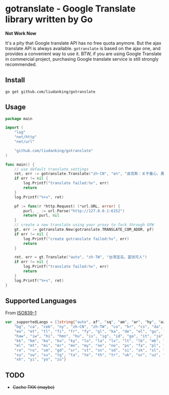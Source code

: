 # gotranslate - Google Translate library written by Go

**Not Work Now**

It's a pity that Google translate API has no free quota anymore. But the ajax translate API is always available. `gotranslate` is based on the ajax one, and provides a convenient way to use it. BTW, if you are using Google Translate in commercial project, purchasing Google translate service is still strongly recommended.

## Install

`go get github.com/liudanking/gotranslate`

## Usage

```go
package main

import (
	"log"
	"net/http"
	"net/url"

	"github.com/liudanking/gotranslate"
)

func main() {
	// use default translate settings
	ret, err := gotranslate.Translate("zh-CN", "en", "皮克斯：关于童心、勇气、创意和传奇")
	if err != nil {
		log.Printf("translate failed:%v", err)
		return
	}
	log.Printf("%+v", ret)

	pf := func(r *http.Request) (*url.URL, error) {
		purl, _ := url.Parse("http://127.0.0.1:6152")
		return purl, nil
	}
	// create a new translate using your proxy to fxck through GFW
	gt, err := gotranslate.New(gotranslate.TRANSLATE_COM_ADDR, pf)
	if err != nil {
		log.Printf("create gotranslate failed:%v", err)
		return
	}

	ret, err = gt.Translate("auto", "zh-TW", "台湾宝岛，富饶可人")
	if err != nil {
		log.Printf("translate failed:%v", err)
		return
	}
	log.Printf("%+v", ret)
}

```

## Supported Languages

From [ISO839-1](https://cloud.google.com/translate/docs/languages)

```go
var _supportedLangs = []string{"auto", af", "sq", "am", "ar", "hy", "az", "eu", "be", "bn", "bs",
	"bg", "ca", "ceb", "ny", "zh-CN", "zh-TW", "co", "hr", "cs", "da", "nl", "en",
	"eo", "et", "tl", "fi", "fr", "fy", "gl", "ka", "de", "el", "gu", "ht", "ha",
	"haw", "iw", "hi", "hmn", "hu", "is", "ig", "id", "ga", "it", "ja", "jw", "kn",
	"kk", "km", "ko", "ku", "ky", "lo", "la", "lv", "lt", "lb", "mk", "mg", "ms",
	"ml", "mt", "mi", "mr", "mn", "my", "ne", "no", "ps", "fa", "pl", "pt", "ma",
	"ro", "ru", "sm", "gd", "sr", "st", "sn", "sd", "si", "sk", "sl", "so", "es",
	"su", "sw", "sv", "tg", "ta", "te", "th", "tr", "uk", "ur", "uz", "vi", "cy",
	"xh", "yi", "yo", "zu"}
```

## TODO

* ~~Cache TKK (maybe)~~